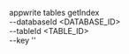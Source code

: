appwrite tables getIndex \
        --databaseId <DATABASE_ID> \
        --tableId <TABLE_ID> \
        --key ''

